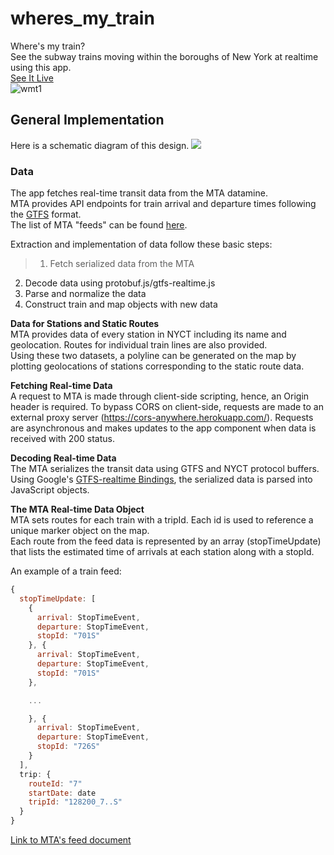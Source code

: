 # wheres_my_train
Where's my train?  
See the subway trains moving within the boroughs of New York at realtime using this app.  
[See It Live](https://keonch.github.io/wheres_my_train/)  
![wmt1](https://media.giphy.com/media/4MXMSSySPh5N7QMVtq/giphy.gif)

## General Implementation
Here is a schematic diagram of this design.
<img src='https://i.imgur.com/wITDq8D.png'/>

### Data
The app fetches real-time transit data from the MTA datamine.  
MTA provides API endpoints for train arrival and departure times following the [GTFS](http://gtfs.org/) format.  
The list of MTA "feeds" can be found [here](http://datamine.mta.info/list-of-feeds).  

Extraction and implementation of data follow these basic steps:
>1. Fetch serialized data from the MTA
2. Decode data using protobuf.js/gtfs-realtime.js
3. Parse and normalize the data
4. Construct train and map objects with new data

**Data for Stations and Static Routes**  
MTA provides data of every station in NYCT including its name and geolocation.
Routes for individual train lines are also provided.  
Using these two datasets, a polyline can be generated on the map by plotting geolocations of stations corresponding to the static route data.

**Fetching Real-time Data**  
A request to MTA is made through client-side scripting, hence, an Origin header is required. To bypass CORS on client-side, requests are made to an external proxy server (https://cors-anywhere.herokuapp.com/). Requests are asynchronous and makes updates to the app component when data is received with 200 status.

**Decoding Real-time Data**  
The MTA serializes the transit data using GTFS and NYCT protocol buffers.  
Using Google's [GTFS-realtime Bindings](https://github.com/google/gtfs-realtime-bindings/blob/master/nodejs/README.md), the serialized data is parsed into JavaScript objects.

**The MTA Real-time Data Object**  
MTA sets routes for each train with a tripId. Each id is used to reference a unique marker object on the map.  
Each route from the feed data is represented by an array (stopTimeUpdate) that lists the estimated time of arrivals at each station along with a stopId.  

An example of a train feed:
``` JavaScript
{
  stopTimeUpdate: [
    {
      arrival: StopTimeEvent,
      departure: StopTimeEvent,
      stopId: "701S"
    }, {
      arrival: StopTimeEvent,
      departure: StopTimeEvent,
      stopId: "701S"
    },

    ...

    }, {
      arrival: StopTimeEvent,
      departure: StopTimeEvent,
      stopId: "726S"
    }
  ],
  trip: {
    routeId: "7"
    startDate: date
    tripId: "128200_7..S"
  }
}
```  
[Link to MTA's feed document](http://datamine.mta.info/sites/all/files/pdfs/GTFS-Realtime-NYC-Subway%20version%201%20dated%207%20Sep.pdf)  
